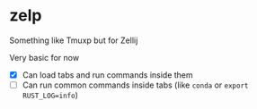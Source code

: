 # zelp

Something like Tmuxp but for Zellij 

Very basic for now

- [x] Can load tabs and run commands inside them
- [ ] Can run common commands inside tabs (like `conda` or `export RUST_LOG=info`)
